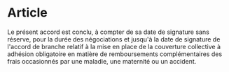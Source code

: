 # Article

  
Le présent accord est conclu, à compter de sa date de signature sans réserve, pour la durée des négociations et jusqu'à la date de signature de l'accord de branche relatif à la mise en place de la couverture collective à adhésion obligatoire en matière de remboursements complémentaires des frais occasionnés par une maladie, une maternité ou un accident.

